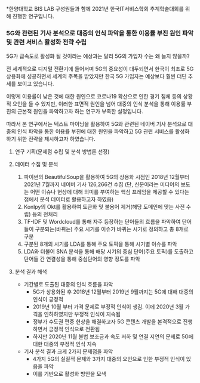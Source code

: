 *한양대학교 BIS LAB 구성원들과 함께 2021년 한국IT서비스학회 추계학술대회를 위해 진행한 연구입니다.

### 5G와 관련된 기사 분석으로 대중의 인식 파악을 통한 이용률 부진 원인 파악 및 관련 서비스 활성화 전략 수립

5G가 급속도로 활성화 될 것이라는 예상과는 달리 5G의 가입자 수는 왜 늘지 않을까?

전 세계적으로 디지털 전환기에 들어서며 5G의 중요성이 대두되면서 한국이 최초로 5G 상용화에 성공하면서 세계의 주목을 받았지만 한국 5G 가입자는 예상보다 훨씬 더딘 추세를 보이고 있습니다.

이렇게 이용률이 낮은 것에 대한 원인으로 코로나19 확산으로 인한 경기 침체 등의 상황적 요인을 들 수 있지만, 이러한 표면적 원인을 넘어 대중의 인식 분석을 통해 이용률 부진의 근본적 원인을 파악하고자 하는 연구가 부족한 실정입니다.

따라서 본 연구에서는 텍스트 마이닝을 활용하여 5G와 관련된 네이버 기사 분석으로 대중의 인식 파악을 통한 이용률 부진에 대한 원인을 파악하고 5G 관련 서비스를 활성화 하기 위한 전략을 제시하고자 하였습니다.

1. 연구 기획(문제점 수립 및 분석 방법론 선정)
2. 데이터 수집 및 분석
    1. 파이썬의 BeautifulSoup을 활용하여 5G의 상용화 시점인 2018년 12월부터 2021년 7월까지 네이버 기사 126,266건 수집
    (단, 신문이라는 미디어의 보도는 어떤 이슈나 현상에 대해 의미를 부여하는 핵심 프레임을 제공할 수 있다는 점에서 분석 데이터로 활용하고자 하였음)
    2. Konlpy의 Okt를 활용하여 토큰화 및 불용어 제거(해당 도메인에 맞는 사전 수립) 등의 전처리
    3. TF-IDF 및 Wordcloud를 통해 자주 등장하는 단어들의 흐름을 파악하여 단어들이 구분되는(바뀌는) 주요 시기를 이슈가 바뀌는 시기로 정의하고 총 8개로 구분
    4. 구분된 8개의 시기를 LDA를 통해 주요 토픽을 통해 시기별 이슈를 파악
    5. LDA와 더불어 SNA 분석을 통해 해당 시기의 중심 단어(주요 토픽)를 도출하고 단어들 간 연결성을 통해 중심단어의 영향 정도를 파악
 
3. 분석 결과 해석
    - 기간별로 도출된 대중의 인식 흐름을 파악
        - 5G가 상용화된 후 2018년 12월부터 2019년 9월까지는 5G에 대해 대중의 인식이 긍정적
        - 2019년 10월 부터 가격 문제로 부정적 인식이 생김. 이에  2020년 3월 가격을 인하하였지만 부정적 인식이 지속됨
        - 정부가 수도권 편중 현상을 해결하고자 5G 콘텐츠 개발을 본격적으로 진행하면서 긍정적 인식으로 전환됨
        - 하지만 2020년 11월 불법 보조금과 속도 저하 및 연결 지연의 문제로 5G에 대한 대중의 부정적 인식 지속
    - 기사 분석 결과 크게 2가지 문제점을 파악
        - 4가지 5G의 실질적 문제와 3가지 대중의 오인으로 인한 부정적 인식이 있음을 파악
        - 이를 기반으로 활성화 방안을 모색
     
